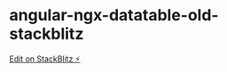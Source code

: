 # angular-ngx-datatable-old-stackblitz

[Edit on StackBlitz ⚡️](https://stackblitz.com/edit/angular-ngx-datatable-old-stackblitz)